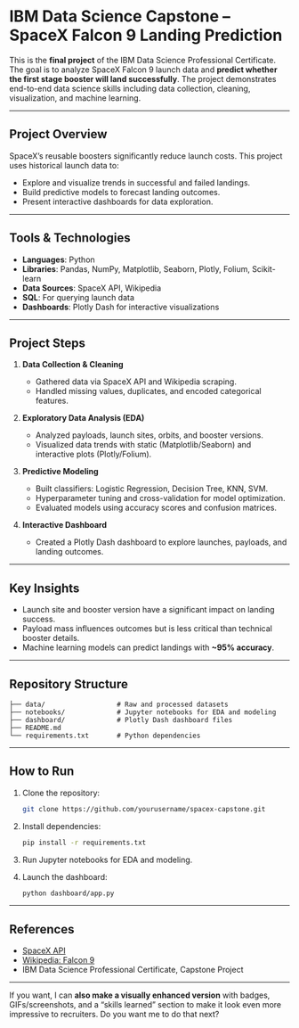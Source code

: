 #  IBM Data Science Capstone – SpaceX Falcon 9 Landing Prediction

This is the **final project** of the IBM Data Science Professional Certificate. The goal is to analyze SpaceX Falcon 9 launch data and **predict whether the first stage booster will land successfully**. The project demonstrates end-to-end data science skills including data collection, cleaning, visualization, and machine learning.

---

##  Project Overview

SpaceX’s reusable boosters significantly reduce launch costs. This project uses historical launch data to:

* Explore and visualize trends in successful and failed landings.
* Build predictive models to forecast landing outcomes.
* Present interactive dashboards for data exploration.

---

##  Tools & Technologies

* **Languages**: Python
* **Libraries**: Pandas, NumPy, Matplotlib, Seaborn, Plotly, Folium, Scikit-learn
* **Data Sources**: SpaceX API, Wikipedia
* **SQL**: For querying launch data
* **Dashboards**: Plotly Dash for interactive visualizations

---

##  Project Steps

1. **Data Collection & Cleaning**

   * Gathered data via SpaceX API and Wikipedia scraping.
   * Handled missing values, duplicates, and encoded categorical features.

2. **Exploratory Data Analysis (EDA)**

   * Analyzed payloads, launch sites, orbits, and booster versions.
   * Visualized data trends with static (Matplotlib/Seaborn) and interactive plots (Plotly/Folium).

3. **Predictive Modeling**

   * Built classifiers: Logistic Regression, Decision Tree, KNN, SVM.
   * Hyperparameter tuning and cross-validation for model optimization.
   * Evaluated models using accuracy scores and confusion matrices.

4. **Interactive Dashboard**

   * Created a Plotly Dash dashboard to explore launches, payloads, and landing outcomes.

---

##  Key Insights

* Launch site and booster version have a significant impact on landing success.
* Payload mass influences outcomes but is less critical than technical booster details.
* Machine learning models can predict landings with **\~95% accuracy**.

---

##  Repository Structure

```
├── data/                  # Raw and processed datasets
├── notebooks/             # Jupyter notebooks for EDA and modeling
├── dashboard/             # Plotly Dash dashboard files
├── README.md
└── requirements.txt       # Python dependencies
```

---

##  How to Run

1. Clone the repository:

   ```bash
   git clone https://github.com/yourusername/spacex-capstone.git
   ```
2. Install dependencies:

   ```bash
   pip install -r requirements.txt
   ```
3. Run Jupyter notebooks for EDA and modeling.
4. Launch the dashboard:

   ```bash
   python dashboard/app.py
   ```

---

##  References

* [SpaceX API](https://api.spacexdata.com/)
* [Wikipedia: Falcon 9](https://en.wikipedia.org/wiki/Falcon_9)
* IBM Data Science Professional Certificate, Capstone Project

---

If you want, I can **also make a visually enhanced version** with badges, GIFs/screenshots, and a “skills learned” section to make it look even more impressive to recruiters. Do you want me to do that next?

